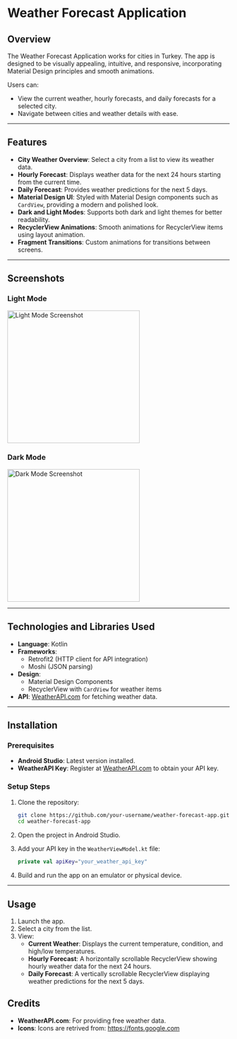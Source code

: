 # Weather Forecast Application

## Overview

The Weather Forecast Application works for cities in Turkey. The app is designed to be visually appealing, intuitive, and responsive, incorporating Material Design principles and smooth animations.

Users can:
- View the current weather, hourly forecasts, and daily forecasts for a selected city.
- Navigate between cities and weather details with ease.

---

## Features

- **City Weather Overview**: Select a city from a list to view its weather data.
- **Hourly Forecast**: Displays weather data for the next 24 hours starting from the current time.
- **Daily Forecast**: Provides weather predictions for the next 5 days.
- **Material Design UI**: Styled with Material Design components such as `CardView`, providing a modern and polished look.
- **Dark and Light Modes**: Supports both dark and light themes for better readability.
- **RecyclerView Animations**: Smooth animations for RecyclerView items using layout animation.
- **Fragment Transitions**: Custom animations for transitions between screens.

---

## Screenshots

### Light Mode
<img src="screenshots/light_mode.png" alt="Light Mode Screenshot" width="300"/>

### Dark Mode
<img src="screenshots/dark_mode.png" alt="Dark Mode Screenshot" width="300"/>

---

## Technologies and Libraries Used

- **Language**: Kotlin
- **Frameworks**:
  - Retrofit2 (HTTP client for API integration)
  - Moshi (JSON parsing)
- **Design**:
  - Material Design Components
  - RecyclerView with `CardView` for weather items
- **API**: [WeatherAPI.com](https://www.weatherapi.com) for fetching weather data.

---


## Installation

### Prerequisites
- **Android Studio**: Latest version installed.
- **WeatherAPI Key**: Register at [WeatherAPI.com](https://www.weatherapi.com) to obtain your API key.

### Setup Steps

1. Clone the repository:
   ```bash
   git clone https://github.com/your-username/weather-forecast-app.git
   cd weather-forecast-app
   ```

2. Open the project in Android Studio.

3. Add your API key in the `WeatherViewModel.kt` file:
   ```WeatherViewModel.kt
   private val apiKey="your_weather_api_key"
   ```

4. Build and run the app on an emulator or physical device.

---

## Usage

1. Launch the app.
2. Select a city from the list.
3. View:
   - **Current Weather**: Displays the current temperature, condition, and high/low temperatures.
   - **Hourly Forecast**: A horizontally scrollable RecyclerView showing hourly weather data for the next 24 hours.
   - **Daily Forecast**: A vertically scrollable RecyclerView displaying weather predictions for the next 5 days.


## Credits

- **WeatherAPI.com**: For providing free weather data.
- **Icons**: Icons are retrived from: https://fonts.google.com
